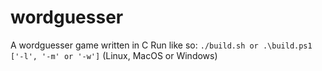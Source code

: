 # wordguesser
A wordguesser game written in C
Run like so: `./build.sh or .\build.ps1 ['-l', '-m' or '-w']` (Linux, MacOS or Windows)
